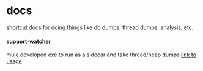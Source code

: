 # docs
shortcut docs for doing things like db dumps, thread dumps, analysis, etc.

#### support-watcher 
mule developed exe to run as a sidecar and take thread/heap dumps [link to usage](https://help.mulesoft.com/s/article/MuleSoft-Recommended-Support-Process)
